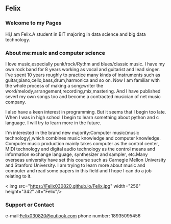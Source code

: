 ## Felix


### Welcome to my Pages
Hi,I am Felix.A student in BIT majoring in data science and big data technology.


### About me:music and computer science
I love music,especially punk/rock/Rythm and blues/classic music.
I have my own rock band for 8 years working as vocal and guitarist and lead singer.
I've spent 10 years roughly to practice many kinds of instruments such as guitar,piano,cello,bass,drum,harmonica and so on.
Now I am familiar with the whole process of making a song:writer the word/melody,arrangement,recording,mix,mastering.
And I have published severl my own songs too and become a contracted musician of net music company.

I also have a keen interest in programming.
But it seems that I begin too late.
When I was in high school I begin to learn something about python and c language.
I will try to learn more in the future.

I'm interested in the brand new majority:Computer music(music technology),which combines music knowledge and computer knowledge.
Computer music production mainly takes computer as the control center, MIDI technology and digital audio technology as the control means and information exchange language, synthesizer and sampler, etc.Many overseas university have set this course such as Carnegie Mellon University and Stanford University.
I am trying to learn more about music and computer and read some papers in this field and I hope I can do a job relating to it.

< img src="https://Felix030820.github.io/Felix.jpg" width="256" height="342" alt="Felix"/><br/>

### Support or Contact
e-mail:Felix030820@outlook.com
phone number: 18935095456
